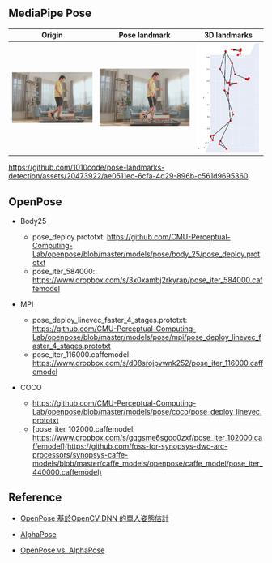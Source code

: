 
## MediaPipe Pose

|    Origin    | Pose landmark |    3D landmarks        |
|--------|---------------|---------------|
|   ![](./image/test1.png)  |  ![](./screenshot/output.jpg)  |[![](./screenshot/output3d.png)](https://1010code.github.io/pose-landmarks-detection/screenshot/output.html)|



https://github.com/1010code/pose-landmarks-detection/assets/20473922/ae0511ec-6cfa-4d29-896b-c561d9695360


## OpenPose
- Body25
  - pose_deploy.prototxt: https://github.com/CMU-Perceptual-Computing-Lab/openpose/blob/master/models/pose/body_25/pose_deploy.prototxt 
  - pose_iter_584000: https://www.dropbox.com/s/3x0xambj2rkyrap/pose_iter_584000.caffemodel

- MPI
  - pose_deploy_linevec_faster_4_stages.prototxt: https://github.com/CMU-Perceptual-Computing-Lab/openpose/blob/master/models/pose/mpi/pose_deploy_linevec_faster_4_stages.prototxt
  - pose_iter_116000.caffemodel: https://www.dropbox.com/s/d08srojpvwnk252/pose_iter_116000.caffemodel

- COCO
  - https://github.com/CMU-Perceptual-Computing-Lab/openpose/blob/master/models/pose/coco/pose_deploy_linevec.prototxt
  - [pose_iter_102000.caffemodel: https://www.dropbox.com/s/gqgsme6sgoo0zxf/pose_iter_102000.caffemodel](https://github.com/foss-for-synopsys-dwc-arc-processors/synopsys-caffe-models/blob/master/caffe_models/openpose/caffe_model/pose_iter_440000.caffemodel)

## Reference
- [OpenPose 基於OpenCV DNN 的單人姿態估計](https://www.aiuai.cn/aifarm943.html)


- [AlphaPose](https://github.com/Fang-Haoshu/Halpe-FullBody)
- [OpenPose vs. AlphaPose](https://blog.songhaban.com/2022/02/openpose-vs-alphapose-which-one-is.html)

